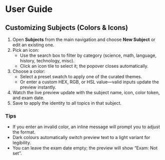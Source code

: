# User Guide

## Customizing Subjects (Colors & Icons)

1. Open **Subjects** from the main navigation and choose **New Subject** or edit an existing one.
2. Pick an icon:
   - Use the search box to filter by category (science, math, language, history, technology, misc).
   - Click an icon tile to select it; the popover closes automatically.
3. Choose a color:
   - Select a preset swatch to apply one of the curated themes.
   - Or enter a custom HEX, RGB, or HSL value—valid inputs update the preview instantly.
4. Watch the live preview update with the subject name, icon, color token, and exam date.
5. Save to apply the identity to all topics in that subject.

### Tips

- If you enter an invalid color, an inline message will prompt you to adjust the format.
- Dark colours automatically switch preview text to a light variant for legibility.
- You can leave the exam date empty; the preview will show “Exam: Not set”.
